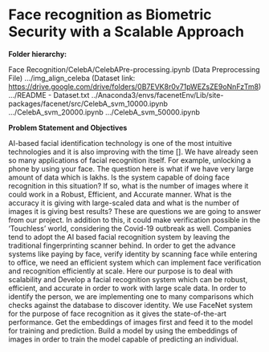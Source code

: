 # Face recognition as Biometric Security with a Scalable Approach

**Folder hierarchy:**

Face Recognition/CelebA/CelebAPre-processing.ipynb (Data Preprocessing File)
                    .../img_align_celeba (Dataset link: https://drive.google.com/drive/folders/0B7EVK8r0v71pWEZsZE9oNnFzTm8)
                    .../README - Dataset.txt
../Anaconda3/envs/facenetEnv/Lib/site-packages/facenet/src/CelebA_svm_10000.ipynb
                                                       .../CelebA_svm_20000.ipynb
                                                       .../CelebA_svm_50000.ipynb


**Problem Statement and Objectives**

AI-based facial identification technology is one of the most intuitive technologies and it is also improving with the time []. We have already seen so many applications of facial recognition itself. For example, unlocking a phone by using your face.
The question here is what if we have very large amount of data which is lakhs. Is the system capable of doing face recognition in this situation? If so, what is the number of images where it could work in a Robust, Efficient, and Accurate manner. What is the accuracy it is giving with large-scaled data and what is the number of images it is giving best results? These are questions we are going to answer from our project. 
In addition to this, it could make verification possible in the ‘Touchless’ world, considering the Covid-19 outbreak as well. Companies tend to adopt the AI based facial recognition system by leaving the traditional fingerprinting scanner behind. In order to get the advance systems like paying by face, verify identity by scanning face while entering to office, we need an efficient system which can implement face verification and recognition efficiently at scale. 
Here our purpose is to deal with scalability and Develop a facial recognition system which can be robust, efficient, and accurate in order to work with large scale data. In order to identify the person, we are implementing one to many comparisons which checks against the database to discover identity. We use FaceNet system for the purpose of face recognition as it gives the state-of-the-art performance. Get the embeddings of images first and feed it to the model for training and prediction. Build a model by using the embeddings of images in order to train the model capable of predicting an individual.

